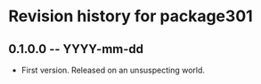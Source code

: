 # Revision history for package301

## 0.1.0.0 -- YYYY-mm-dd

* First version. Released on an unsuspecting world.
